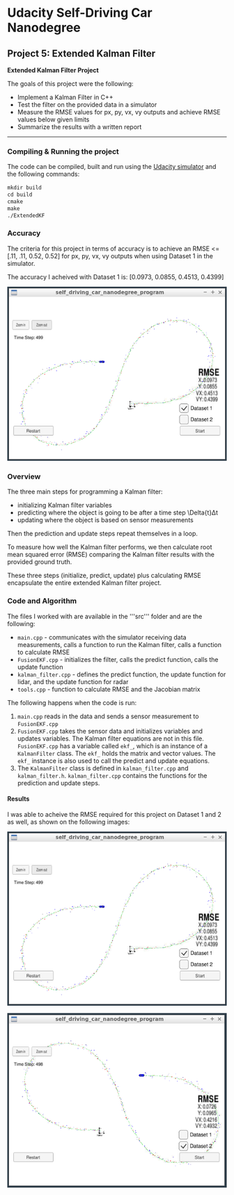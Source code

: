 # **Udacity Self-Driving Car Nanodegree** 

## Project 5: Extended Kalman Filter

**Extended Kalman Filter Project**

The goals of this project were the following:
* Implement a Kalman Filter in C++
* Test the filter on the provided data in a simulator
* Measure the RMSE values for px, py, vx, vy outputs and achieve RMSE values below given limits
* Summarize the results with a written report

---

[//]: # (Image References)

[image1]: https://github.com/gyadam/kalman-filter/blob/master/images/dataset1.PNG "Result on Dataset 1"
[image2]: https://github.com/gyadam/kalman-filter/blob/master/images/dataset2.PNG "Result on Dataset 2"

### Compiling & Running the project

The code can be compiled, built and run using the [Udacity simulator](https://github.com/udacity/self-driving-car-sim/releases) and the following commands:

```
mkdir build
cd build
cmake
make
./ExtendedKF
```

### Accuracy

The criteria for this project in terms of accuracy is to achieve an RMSE <=  [.11, .11, 0.52, 0.52] for px, py, vx, vy outputs when using Dataset 1 in the simulator.

The accuracy I acheived with Dataset 1 is: [0.0973, 0.0855, 0.4513, 0.4399]

![alt text][image1]

### Overview

The three main steps for programming a Kalman filter:

* initializing Kalman filter variables
* predicting where the object is going to be after a time step \Delta{t}Δt
* updating where the object is based on sensor measurements

Then the prediction and update steps repeat themselves in a loop.

To measure how well the Kalman filter performs, we then calculate root mean squared error (RMSE) comparing the Kalman filter results with the provided ground truth.

These three steps (initialize, predict, update) plus calculating RMSE encapsulate the entire extended Kalman filter project.

### Code and Algorithm

The files I worked with are available in the '''src''' folder and are the following:

* ```main.cpp``` - communicates with the simulator receiving data measurements, calls a function to run the Kalman filter, calls a function to calculate RMSE
* ```FusionEKF.cpp``` - initializes the filter, calls the predict function, calls the update function
* ```kalman_filter.cpp``` - defines the predict function, the update function for lidar, and the update function for radar
* ```tools.cpp``` - function to calculate RMSE and the Jacobian matrix

The following happens when the code is run:

1. ```main.cpp``` reads in the data and sends a sensor measurement to ```FusionEKF.cpp```
2. ```FusionEKF.cpp``` takes the sensor data and initializes variables and updates variables. The Kalman filter equations are not in this file. ```FusionEKF.cpp``` has a variable called ```ekf_```, which is an instance of a ```KalmanFilter``` class. The ```ekf_``` holds the matrix and vector values. The ```ekf_``` instance is also used to call the predict and update equations.
3. The ```KalmanFilter``` class is defined in ```kalman_filter.cpp``` and ```kalman_filter.h```. ```kalman_filter.cpp``` contains the functions for the prediction and update steps.

#### Results

I was able to acheive the RMSE required for this project on Dataset 1 and 2 as well, as shown on the following images:

![alt text][image1]

![alt text][image2]
